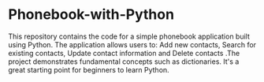 # Phonebook-with-Python
This repository contains the code for a simple phonebook application built using Python. The application allows users to: Add new contacts, Search for existing contacts, Update contact information and Delete contacts .The project demonstrates fundamental concepts such as dictionaries. It's a great starting point for beginners to learn Python.
